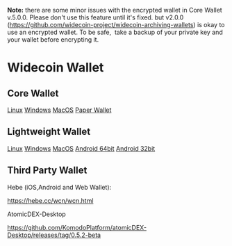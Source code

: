 **Note:** there are some minor issues with the encrypted wallet in Core Wallet v.5.0.0. Please don't use this feature until it's fixed. but v2.0.0 (https://github.com/widecoin-project/widecoin-archiving-wallets) is okay to use an encrypted wallet. To be safe,  take a backup of your private key and your wallet before encrypting it.



Widecoin Wallet
================
Core Wallet
----------------
[Linux](https://github.com/widecoin-project/wallet/raw/master/Widecoin-wallet-Linux-v4.0.0.zip) [Windows](https://github.com/widecoin-project/wallet/raw/master/Widecoin-wallet-Windows-v4.0.0.zip) [MacOS](https://github.com/widecoin-project/wallet/raw/master/Widecoin-wallet-MacOS-v4.0.0.zip) [Paper Wallet](https://widecoin.org/paper-wallet/index.html)

Lightweight Wallet
----------------
[Linux](https://github.com/widecoin-project/wallet/raw/master/Electrum-Widecoin-wallet-Linux-v4.1.2.zip) [Windows](https://github.com/widecoin-project/wallet/raw/master/Electrum-Widecoin-wallet-Windows-v4.1.2.zip) [MacOS](https://github.com/widecoin-project/wallet/raw/master/Electrum-Widecoin-wallet-MacOS-v4.1.2.zip) [Android 64bit](https://github.com/widecoin-project/wallet/raw/master/Electrum_WCN-4.1.2.0-arm64-v8a-release.apk) [Android 32bit](https://github.com/widecoin-project/wallet/raw/master/Electrum_WCN-4.1.2.0-armeabi-v7a-release.apk)

Third Party Wallet
----------------
Hebe (iOS,Android and Web Wallet): 

https://hebe.cc/wcn/wcn.html

AtomicDEX-Desktop

https://github.com/KomodoPlatform/atomicDEX-Desktop/releases/tag/0.5.2-beta
